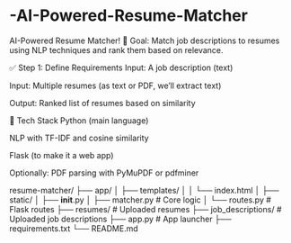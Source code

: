 # -AI-Powered-Resume-Matcher
 AI-Powered Resume Matcher!
🎯 Goal:
Match job descriptions to resumes using NLP techniques and rank them based on relevance.

✅ Step 1: Define Requirements
Input: A job description (text)

Input: Multiple resumes (as text or PDF, we’ll extract text)

Output: Ranked list of resumes based on similarity





🧱 Tech Stack
Python (main language)

NLP with TF-IDF and cosine similarity

Flask (to make it a web app)

Optionally: PDF parsing with PyMuPDF or pdfminer

resume-matcher/
├── app/
│   ├── templates/
│   │   └── index.html
│   ├── static/
│   ├── __init__.py
│   ├── matcher.py         # Core logic
│   └── routes.py          # Flask routes
├── resumes/               # Uploaded resumes
├── job_descriptions/      # Uploaded job descriptions
├── app.py                 # App launcher
├── requirements.txt
└── README.md
